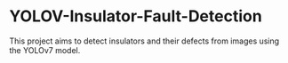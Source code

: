 # YOLOV-Insulator-Fault-Detection
This project aims to detect insulators and their defects from images using the YOLOv7 model.
